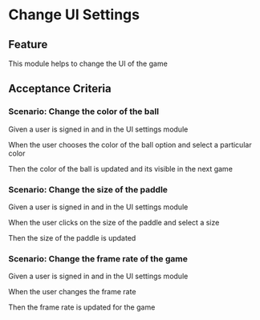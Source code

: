 # Change UI Settings

## Feature

This module helps to change the UI of the game

## Acceptance Criteria

### Scenario: Change the color of the ball

  Given a user is signed in and in the UI settings module

  When the user chooses the color of the ball option and select a particular color

  Then the color of the ball is updated and its visible in the next game

### Scenario: Change the size of the paddle

  Given a user is signed in and in the UI settings module

  When the user clicks on the size of the paddle and select a size

  Then the size of the paddle is updated
  
### Scenario: Change the frame rate of the game

  Given a user is signed in and in the UI settings module

  When the user changes the frame rate
  
  Then the frame rate is updated for the game
